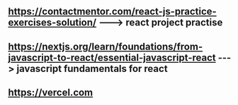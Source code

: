 ## https://contactmentor.com/react-js-practice-exercises-solution/            ---> react project practise 
## https://nextjs.org/learn/foundations/from-javascript-to-react/essential-javascript-react        ---> javascript fundamentals for react
##  https://vercel.com
